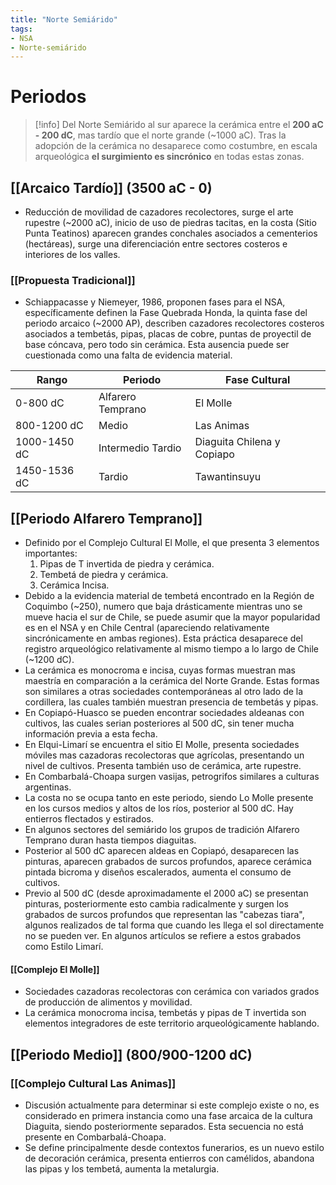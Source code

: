 ```yaml
---
title: "Norte Semiárido"
tags:
- NSA
- Norte-semiárido
---
```

# Periodos
> [!info] 
> Del Norte Semiárido al sur aparece la cerámica entre el **200 aC - 200 dC**, mas tardío que el norte grande (~1000 aC). Tras la adopción de la cerámica no desaparece como costumbre, en escala arqueológica **el surgimiento es sincrónico** en todas estas zonas.
## [[Arcaico Tardío]] (3500 aC - 0)
- Reducción de movilidad de cazadores recolectores, surge el arte rupestre (~2000 aC), inicio de uso de piedras tacitas, en la costa (Sitio Punta Teatinos) aparecen grandes conchales asociados a cementerios (hectáreas), surge una diferenciación entre sectores costeros e interiores de los valles.
### [[Propuesta Tradicional]] 
- Schiappacasse y Niemeyer, 1986, proponen fases para el NSA, específicamente definen la Fase Quebrada Honda, la quinta fase del periodo arcaico (~2000 AP), describen cazadores recolectores costeros asociados a tembetás, pipas, placas de cobre, puntas de proyectil de base cóncava, pero todo sin cerámica. Esta ausencia puede ser cuestionada como una falta de evidencia material.

| Rango        | Periodo           | Fase Cultural              |
| ------------ | ----------------- | -------------------------- |
| 0-800 dC            | Alfarero Temprano | El Molle                   |
| 800-1200 dC  | Medio             | Las Animas                 |
| 1000-1450 dC | Intermedio Tardio | Diaguita Chilena y Copiapo |
| 1450-1536 dC    | Tardio            | Tawantinsuyu               |

## [[Periodo Alfarero Temprano]]
- Definido por el Complejo Cultural El Molle, el que presenta 3 elementos importantes:
	1. Pipas de T invertida de piedra y cerámica.
	2. Tembetá de piedra y cerámica.
	3. Cerámica Incisa.
- Debido a la evidencia material de tembetá encontrado en la Región de Coquimbo (~250), numero que baja drásticamente mientras uno se mueve hacia el sur de Chile, se puede asumir que la mayor popularidad es en el NSA y en Chile Central (apareciendo relativamente sincrónicamente en ambas regiones). Esta práctica desaparece del registro arqueológico relativamente al mismo tiempo a lo largo de Chile (~1200 dC).
- La cerámica es monocroma e incisa, cuyas formas muestran mas maestría en comparación a la cerámica del Norte Grande. Estas formas son similares a otras sociedades contemporáneas al otro lado de la cordillera, las cuales también muestran presencia de tembetás y pipas.
- En Copiapó-Huasco se pueden encontrar sociedades aldeanas con cultivos, las cuales serian posteriores al 500 dC, sin tener mucha información previa a esta fecha.
- En Elqui-Limarí se encuentra el sitio El Molle, presenta sociedades móviles mas cazadoras recolectoras que agrícolas, presentando un nivel de cultivos. Presenta también uso de cerámica, arte rupestre.
- En Combarbalá-Choapa surgen vasijas, petrogrifos similares a culturas argentinas.
- La costa no se ocupa tanto en este periodo, siendo Lo Molle presente en los cursos medios y altos de los ríos, posterior al 500 dC. Hay entierros flectados y estirados.
- En algunos sectores del semiárido los grupos de tradición Alfarero Temprano duran hasta tiempos diaguitas.
- Posterior al 500 dC aparecen aldeas en Copiapó, desaparecen las pinturas, aparecen grabados de surcos profundos, aparece cerámica pintada bicroma y diseños escalerados, aumenta el consumo de cultivos.
- Previo al 500 dC (desde aproximadamente el 2000 aC) se presentan pinturas, posteriormente esto cambia radicalmente y surgen los grabados de surcos profundos que representan las "cabezas tiara", algunos realizados de tal forma que cuando les llega el sol directamente no se pueden ver. En algunos artículos se refiere a estos grabados como Estilo Limarí.
#### [[Complejo El Molle]]
- Sociedades cazadoras recolectoras con cerámica con variados grados de producción de alimentos y movilidad.
- La cerámica monocroma incisa, tembetás y pipas de T invertida son elementos integradores de este territorio arqueológicamente hablando.
## [[Periodo Medio]] (800/900-1200 dC)
### [[Complejo Cultural Las Animas]] 
- Discusión actualmente para determinar si este complejo existe o no, es considerado en primera instancia como una fase arcaica de la cultura Diaguita, siendo posteriormente separados.  Esta secuencia no está presente en Combarbalá-Choapa.
- Se define principalmente desde contextos funerarios, es un nuevo estilo de decoración cerámica, presenta entierros con camélidos, abandona las pipas y los tembetá, aumenta la metalurgia.
